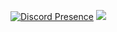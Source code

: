 [![Discord Presence](https://lanyard.cnrad.dev/api/951401018065846372)](https://discord.com/users/951401018065846372)
![](https://komarev.com/ghpvc/?username=ICExFS&color=blueviolet)
